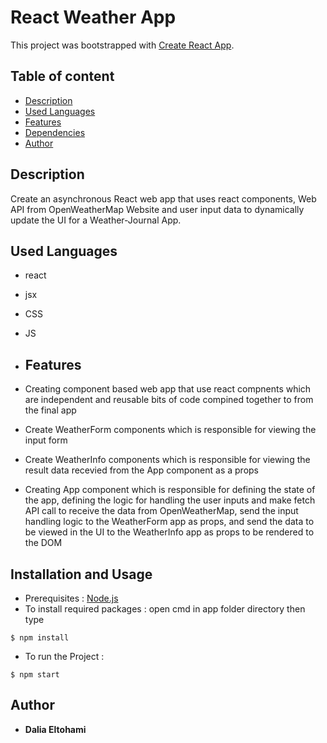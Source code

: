 # React Weather App

This project was bootstrapped with [Create React App](https://github.com/facebook/create-react-app).

## Table of content 

* [Description](#Description)
* [Used Languages](#used-languages)
* [Features](#features)
* [Dependencies](#dependencies)
* [Author](#author)

## Description

Create an asynchronous React web app that uses react components, Web API from OpenWeatherMap Website and user input data to dynamically update the UI for a Weather-Journal App.

## Used Languages 
- react
- jsx
- CSS
- JS

- ## Features
- Creating component based web app that use react compnents which are independent and reusable bits of code compined together to from the final app
- Create WeatherForm components which is responsible for viewing the input form
- Create WeatherInfo components which is responsible for viewing the result data recevied from the App component as a props
- Creating App component which is responsible for defining the state of the app, defining the logic for handling the user inputs and make fetch API call to receive the data from OpenWeatherMap, send the input handling logic to the WeatherForm app as props, and send the data to be viewed in the UI to the WeatherInfo app as props to be rendered to the DOM 

## Installation and Usage
- Prerequisites : [Node.js](https://nodejs.org/en/download/)
- To install required packages :
  open cmd in app folder directory then type 
```
$ npm install
```
- To run the Project :
```
$ npm start
```
## Author
- **Dalia Eltohami**
